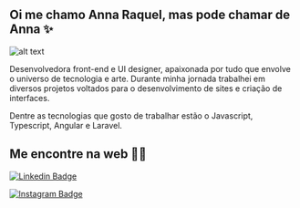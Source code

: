 ## Oi me chamo Anna Raquel, mas pode chamar de Anna ✨

![alt text](https://gitlab.com/annaraquel/github/-/raw/main/github-capa.png "Logo Title Text 1")

Desenvolvedora front-end e UI designer, apaixonada por tudo que envolve o universo de tecnologia e arte. Durante minha jornada trabalhei em diversos projetos voltados para o desenvolvimento de sites e criação de interfaces. 

Dentre as tecnologias que gosto de trabalhar estão o Javascript, Typescript, Angular e Laravel.

## Me encontre na web 🐱‍💻
[![Linkedin Badge](https://img.shields.io/badge/LinkedIn-0077B5?style=for-the-badge&logo=linkedin&logoColor=white)](https://www.linkedin.com/in/anna-raquel-gomes-carvalho/)

[![Instagram Badge](https://img.shields.io/badge/Instagram-E4405F?style=for-the-badge&logo=instagram&logoColor=white)](https://www.instagram.com/anna.raquel.carvalho/)
